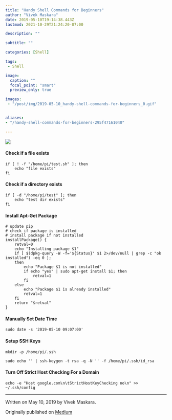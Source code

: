 ```yaml
---
title: "Handy Shell Commands for Beginners"
author: "Vivek Maskara"
date: 2019-05-10T19:14:38.443Z
lastmod: 2021-10-29T21:24:20-07:00

description: ""

subtitle: ""

categories: [Shell]

tags:
 - Shell

image:
  caption: ""
  focal_point: "smart"
  preview_only: true

images:
 - "/post/img/2019-05-10_handy-shell-commands-for-beginners_0.gif"


aliases:
- "/handy-shell-commands-for-beginners-295f47161040"

---
```


![](/post/img/2019-05-10_handy-shell-commands-for-beginners_0.gif#layoutTextWidth)

#### Check if a file exists

```
if [ ! -f "/home/pi/test.sh" ]; then
    echo "file exists"
fi
```

#### Check if a directory exists

```
if [ -d "/home/pi/test" ]; then
    echo "test dir exists"
fi
```

#### Install Apt-Get Package

```
# update pip
# check if package is installed
# install package if not installed
installPackage() {
    retval=0
    echo "Installing package $1"
    if [ $(dpkg-query -W -f='${Status}' $1 2>/dev/null | grep -c "ok installed") -eq 0 ];
    then
        echo "Package $1 is not installed"
        if echo "yes" | sudo apt-get install $1; then
            retval=1
        fi
    else
        echo "Package $1 is already installed"
        retval=1
    fi
    return "$retval"
}
```

#### Manually Set Date Time

```
sudo date -s '2019-05-10 09:07:00'
```

#### Setup SSH Keys

```
mkdir -p /home/pi/.ssh

sudo echo '' | ssh-keygen -t rsa -q -N '' -f /home/pi/.ssh/id_rsa
```

#### Turn Off Strict Host Checking For a Domain

```
echo -e "Host google.com\n\tStrictHostKeyChecking no\n" >> ~/.ssh/config
```

* * *
Written on May 10, 2019 by Vivek Maskara.

Originally published on [Medium](https://medium.com/@maskaravivek/handy-shell-commands-for-beginners-295f47161040)

